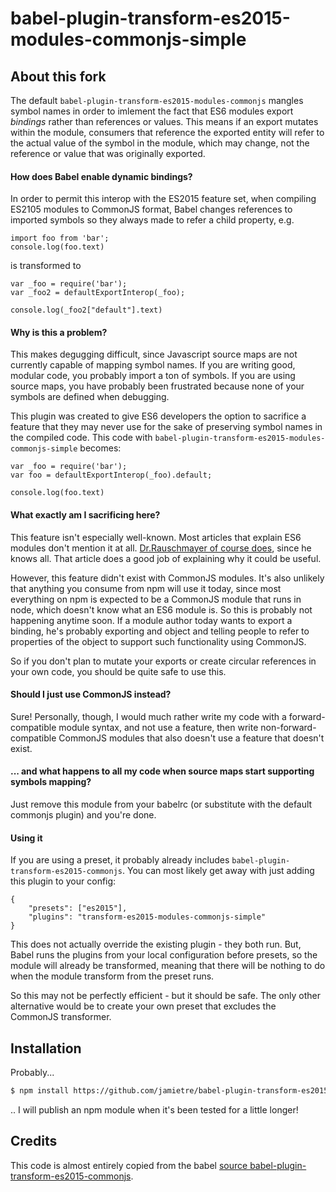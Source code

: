 # babel-plugin-transform-es2015-modules-commonjs-simple

## About this fork

The default `babel-plugin-transform-es2015-modules-commonjs` mangles symbol names in order to imlement the fact that ES6 modules export *bindings* rather than references or values. This means if an export mutates within the module, consumers that reference the exported entity will refer to the actual value of the symbol in the module, which may change, not the reference or value that was originally exported.

#### How does Babel enable dynamic bindings?

In order to permit this interop with the ES2015 feature set, when compiling ES2105 modules to CommonJS format, Babel changes references to imported symbols so they always made to refer a child property, e.g.

    import foo from 'bar';
    console.log(foo.text)

is transformed to  

    var _foo = require('bar');
    var _foo2 = defaultExportInterop(_foo);

    console.log(_foo2["default"].text)


#### Why is this a problem?

This makes degugging difficult, since Javascript source maps are not currently capable of mapping symbol names. If you are writing good, modular code, you probably import a ton of symbols. If you are using source maps, you have probably been frustrated because none of your symbols are defined when debugging.

This plugin was created to give ES6 developers the option to sacrifice a feature that they may never use for the sake of preserving symbol names in the compiled code. This code with `babel-plugin-transform-es2015-modules-commonjs-simple` becomes:

    var _foo = require('bar');
    var foo = defaultExportInterop(_foo).default;

    console.log(foo.text)

#### What exactly am I sacrificing here?

This feature isn't especially well-known. Most articles that explain ES6 modules don't mention it at all. [Dr.Rauschmayer of course does](http://www.2ality.com/2015/07/es6-module-exports.html), since he knows all. That article does a good job of explaining why it could be useful.

However, this feature didn't exist with CommonJS modules. It's also unlikely that anything you consume from npm will use it today, since most everything on npm is expected to be a CommonJS module that runs in node, which doesn't know what an ES6 module is. So this is probably not happening anytime soon. If a module author today wants to export a binding, he's probably exporting and object and telling people to refer to properties of the object to support such functionality using CommonJS. 

So if you don't plan to mutate your exports or create circular references in your own code, you should be quite safe to use this.

#### Should I just use CommonJS instead?

Sure! Personally, though, I would much rather write my code with a forward-compatible module syntax, and not use a feature, then write non-forward-compatible CommonJS modules that also doesn't use a feature that doesn't exist.

#### ... and what happens to all my code when source maps start supporting symbols mapping?

Just remove this module from your babelrc (or substitute with the default commonjs plugin) and you're done.

#### Using it

If you are using a preset, it probably already includes `babel-plugin-transform-es2015-commonjs`. You can most likely get away with just adding this plugin to your config:

    {
        "presets": ["es2015"],
        "plugins": "transform-es2015-modules-commonjs-simple"
    }

This does not actually override the existing plugin - they both run. But, Babel runs the plugins from your local configuration before presets, so the module will already be transformed, meaning that there will be nothing to do when the module transform from the preset runs.

So this may not be perfectly efficient - but it should be safe. The only other alternative would be to create your own preset that excludes the CommonJS transformer.

## Installation

Probably...

```sh
$ npm install https://github.com/jamietre/babel-plugin-transform-es2015-modules-commonjs-simple.git --save-dev
```

.. I will publish an npm module when it's been tested for a little longer!

## Credits

This code is almost entirely copied from the babel [source babel-plugin-transform-es2015-commonjs](https://github.com/babel/babel/tree/master/packages/babel-plugin-transform-es2015-modules-commonjs).
